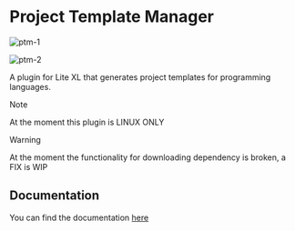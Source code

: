 # Project Template Manager

![ptm-1](https://github.com/user-attachments/assets/9526106f-0a50-455a-ac15-0f6b2c9f6b45)

![ptm-2](https://github.com/user-attachments/assets/34b26daa-e4e5-4332-a8aa-9ebdeaf8c1a8)

A plugin for Lite XL that generates project templates for programming languages.

> [!NOTE]
> At the moment this plugin is LINUX ONLY

> [!WARNING]
> At the moment the functionality for downloading dependency is broken, a FIX is WIP

## Documentation

<!-- TODO: write docs for how functions work -->
You can find the documentation [here](./DOCS.md)

